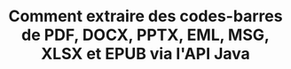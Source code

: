 ---
############################# Static ############################
layout: "auto-gen-gist"
draft: false
path: "fr/parser/java/extract/barcode/dotx/"
otherformats: DOC DOT DOCX DOCM DOTM TXT ODT OTT RTF PDF XHTML MHTML MD XML EPUB FB2 CHM XLS XLT XLSX XLSM XLSB XLTX XLTM ODS CSV OTS XLA XLAM PPT PPTX  PPS POT PPSX PPTM POTX PPSM ODP OTP PST OST EML EMLX MSG ONE 

############################# Head ############################
head_title: "Extraire les codes-barres d'Excel, Word, PDF et autres documents via l'API Java "
head_description: "L'API Java GroupDocs.Parser permet aux développeurs de logiciels d'extraire des codes-barres à partir de PDF, MS Excel, Word, PowerPoint, Outlook, OneNote et d'autres documents dans les applications Java."

############################# Header ############################
title: "Comment extraire des codes-barres de PDF, DOCX, PPTX, EML, MSG, XLSX et EPUB via l'API Java"
description: "L'API Java GroupDocs.Parser permet aux développeurs de logiciels d'extraire des codes-barres de PDF, Word (DOC, DOCX), Excel (XLS, XLSX), PowerPoint (PPT, PPTX), Outlook (EML, MSG) et de nombreux autres documents."

######################### Download Button #######################
button:
    enable: true

############################# About ############################
about:
    enable: true
    title: "Apprenez à extraire des codes-barres d'Excel, Word, PDF et autres documents via Java ?"
    content: |
       L'image des codes à barres se compose d'une série de lignes noires parallèles et d'espaces blancs de largeurs variables qui peuvent être utilisés pour coder des informations dans un motif visuel. Il a été introduit dans les années 1970 et fait maintenant partie intégrante des entreprises commerciales. GroupDocs.Parser for Java est une API puissante qui permet aux programmeurs de logiciels de créer des applications pour analyser différents types de documents et en extraire du texte, des images et des codes-barres. Il a inclus la prise en charge de certains des types de documents les plus courants tels que PDF, e-mails, livres électroniques, formats Microsoft Office : Word (DOC, DOCX), PowerPoint (PPT, PPTX), Excel (XLS, XLSX), e-mails (EML, MSG ) et bien d'autres. L'API Java inclut la prise en charge de plusieurs fonctionnalités importantes liées à l'analyse de documents et à l'extraction de données, telles que l'extraction de texte brut, l'extraction de texte structuré, l'extraction de texte au format Markdown, l'extraction de texte d'une page ou d'une zone de page spécifique, l'extraction de code-barres d'un document, l'extraction de métadonnées ou photos et bien d'autres. 

############################# content ############################
steps:
    enable: true
    block:
    - title_left: "Comment extraire les codes-barres de DOTX Documents via Java"
      content_left: |
       L'API Java GroupDocs.Parser permet aux programmeurs d'extraire facilement les codes-barres des documents DOTX. L'exemple de code Java suivant montre comment extraire des images de codes-barres dans un document DOTX avec un minimum d'effort et de coût. 

      title_right: "Extraire les codes-barres de Docs via Java"
      content_right: |
        * Créez une instance de [Parser](https://apireference.groupdocs.com/parser/java/com.groupdocs.parser/Parser)
        * vérifier si l'extraction des codes-barres est prise en charge
        * Appelez la méthode [GetBarcodes](https://apireference.groupdocs.com/parser/java/com.groupdocs.parser/Parser#getBarcodes()) pour extraire tous les codes-barres de l'ensemble du document.
        * Itérer sur les codes-barres dans le document
        * Imprimez tous les codes à barres et sa valeur

      gisthash: "bb2393a5db93e1795d41d908ad23e158"
      gistfile: "barcode_extraction_form_documents.java"

    - title_left: "Obtenez des codes-barres à partir de la page de DOTX Document via Java"
      content_left: |
       GroupDocs.Parser Java permet aux développeurs de logiciels d'analyser et d'obtenir facilement des codes-barres à partir d'une page de documents DOTX. Le code Java suivant montre comment l'extraction de code-barres peut être réalisée à partir d'une page de document spécifique dans un document DOTX. 

      title_right: "Comment obtenir un code-barres à partir d'une page de fichier"
      content_right: |
        * Créez une instance de [Parser](https://apireference.groupdocs.com/parser/java/com.groupdocs.parser/Parser)
        * Vérifiez le document pour le support d'extraction de codes à barres
        * Appelez la méthode [GetBarcodes](https://apireference.groupdocs.com/parser/java/com.groupdocs.parser/Parser#getBarcodes(int)) pour extraire tous les codes-barres de la 2ème page du document.
        * Itérer sur les pages pour les codes à barres
        * Imprimer le numéro de page et la valeur des codes-barres
     
      gisthash: "ff09980eef6df60d5a3272b91b5607cf"
      gistfile: "barcodes_extraction_form_documents_page.java"
      
    - title_left: "Comment extraire les codes-barres de la zone de page DOTX Documents"
      content_left: |
       L'API Java GroupDocs.Parser prend entièrement en charge l'extraction de codes-barres à partir de documents DOTX en toute simplicité. L'exemple de code Java suivant montre comment effectuer une extraction de codes-barres à partir d'une zone de page de document DOTX.

      title_right: "Extraire le code-barres d'une zone de page de fichier via Java"
      content_right: |
        * Créez une instance de [Parser](https://apireference.groupdocs.com/parser/java/com.groupdocs.parser/Parser)
        * personnaliser la création d'options pouvant être utilisées pour l'extraction de codes-barres
        * Vérifiez le document pour le support d'extraction de codes à barres
        * Appelez la méthode [GetBarcodes](https://apireference.groupdocs.com/parser/java/com.groupdocs.parser/Parser#getBarcodes(int)) pour extraire tous les codes-barres de la 2ème page du document.
        * Itérer sur les codes-barres dans le document
        * Imprimer le numéro de page et la valeur des codes-barres
     
      gisthash: "1737589e775a06a6300245cea525dac0"
      gistfile: "barcodes_extraction_from_documents_page_area.java"

    - title_left: "System Anforderungen"
      content_left: |
        GroupDocs.Parser für Java wird auf allen wichtigen Plattformen und Betriebssystemen unterstützt. Es kann Dokumente in Microsoft Word, Excel, PowerPoint, Outlook, OpenOffice und über 50 anderen Formaten erstellen. Um einen vollständigen Leitfaden zu den Systemanforderungen zu erhalten, besuchen Sie bitte die Systemanforderungen, bevor Sie den folgenden Code ausführen. Stellen Sie bitte sicher, dass die folgenden Voraussetzungen auf Ihrem System installiert sind:
        * Betriebssysteme: Microsoft Windows, Linux, MacOS
        * Unterstützung für Java-Versionen: J2SE 7.0 (1.7), J2SE 8.0 (1.8) oder höher
        * Holen Sie sich die neueste Version der GroupDocs.Parser-Java-APIs von GroupDocs [Repository](https://repository.groupdocs.com/webapp/#/artifacts/browse/tree/General/repo/com/groupdocs/groupdocs-parser)
        
      title_right: "Warum GroupDocs.Parser verwenden"
      content_right: |
        * Extrahieren Sie einen einfachen Text aus einem der unterstützten Dokumente.
        * Unterstützung zum Extrahieren von Inhaltsverzeichnissen
        * Extrahieren Sie formatierten Text, Metadaten, Bilder, Container und Anhänge.
        * Dokumente parsen über benutzerdefinierte Vorlagen.
        * Suchen Sie Text mit Schlüsselwörtern oder regulären Ausdrücken.
        * Unterstützung für die Extraktion von strukturiertem Text
        * Inhaltsverzeichnis für einige unterstützte Dokumentformate extrahieren.
        * Analysieren Sie Formulardaten aus PDF-Dokumenten.

demos:
    enable: true
        

more_formats:
    enable: true


back_to_top:
    enable: true
---